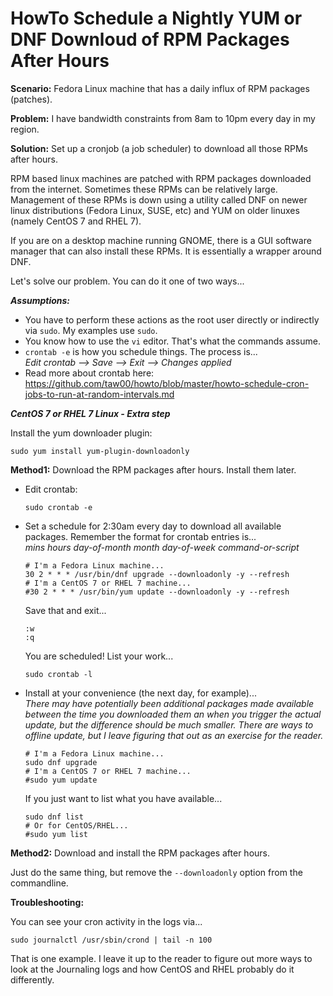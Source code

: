 # HowTo Schedule a Nightly YUM or DNF Downloud of RPM Packages After Hours

**Scenario:** Fedora Linux machine that has a daily influx of RPM packages
(patches).

**Problem:** I have bandwidth constraints from 8am to 10pm every day in my
region.

**Solution:** Set up a cronjob (a job scheduler) to download all those RPMs
after hours.

RPM based linux machines are patched with RPM packages downloaded from the
internet. Sometimes these RPMs can be relatively large. Management of these
RPMs is down using a utility called DNF on newer linux distributions (Fedora
Linux, SUSE, etc) and YUM on older linuxes (namely CentOS 7 and RHEL 7).

If you are on a desktop machine running GNOME, there is a GUI software manager
that can also install these RPMs. It is essentially a wrapper around DNF.

Let's solve our problem. You can do it one of two ways...

_**Assumptions:**_

* You have to perform these actions as the root user directly or indirectly via
  `sudo`. My examples use `sudo`.
* You know how to use the `vi` editor. That's what the commands assume.
* `crontab -e` is how you schedule things. The process is...  
  _Edit crontab &xrarr; Save &xrarr; Exit &xrarr; Changes applied_
* Read more about crontab here: https://github.com/taw00/howto/blob/master/howto-schedule-cron-jobs-to-run-at-random-intervals.md

_**CentOS 7 or RHEL 7 Linux - Extra step**_

Install the yum downloader plugin:

```
sudo yum install yum-plugin-downloadonly
```


**Method1:** Download the RPM packages after hours. Install them later.

* Edit crontab:

   ```
   sudo crontab -e
   ```

* Set a schedule for 2:30am every day to download all available packages.
  Remember the format for crontab entries is...  
  _mins hours day-of-month month day-of-week command-or-script_

   ```
   # I'm a Fedora Linux machine...
   30 2 * * * /usr/bin/dnf upgrade --downloadonly -y --refresh
   # I'm a CentOS 7 or RHEL 7 machine...
   #30 2 * * * /usr/bin/yum update --downloadonly -y --refresh
   ```

   Save that and exit...

   ```
   :w
   :q
   ```

   You are scheduled! List your work...

   ```
   sudo crontab -l
   ```

* Install at your convenience (the next day, for example)...  
  _There may have potentially been additional packages made available between
  the time you downloaded them an when you trigger the actual update, but the
  difference should be much smaller. There are ways to offline update, but I
  leave figuring that out as an exercise for the reader._

  ```
  # I'm a Fedora Linux machine...
  sudo dnf upgrade
  # I'm a CentOS 7 or RHEL 7 machine...
  #sudo yum update
  ```

  If you just want to list what you have available...

  ```
  sudo dnf list
  # Or for CentOS/RHEL...
  #sudo yum list
  ```

**Method2:** Download and install the RPM packages after hours.

Just do the same thing, but remove the `--downloadonly` option from the
commandline.


**Troubleshooting:**

You can see your cron activity in the logs via...

```
sudo journalctl /usr/sbin/crond | tail -n 100
```

That is one example. I leave it up to the reader to figure out more ways to
look at the Journaling logs and how CentOS and RHEL probably do it differently.

